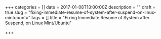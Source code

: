 +++
categories = []
date = 2017-01-08T13:00:00Z
description = ""
draft = true
slug = "fixing-immediate-resume-of-system-after-suspend-on-linux-mintubuntu"
tags = []
title = "Fixing Immediate Resume of System after Suspend, on Linux Mint/Ubuntu"

+++




